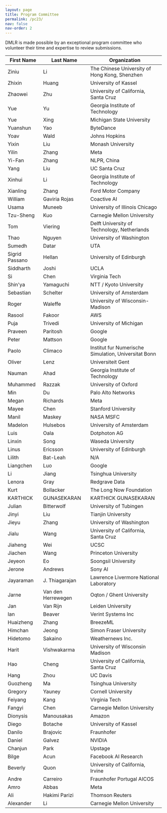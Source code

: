 ```yaml
---
layout: page
title: Program Committee
permalink: /pc23/
nav: false
nav-order: 2
---
```


DMLR is made possible by an exceptional program committee who volunteer their time and expertise to review submissions.

| First Name | Last Name | Organization |
| --- | --- | --- |
| Ziniu | Li | The Chinese University of Hong Kong, Shenzhen |
| Zhixin | Huang | University of Kassel |
| Zhaowei | Zhu | University of California, Santa Cruz |
| Yue | Yu | Georgia Institute of Technology |
| Yue | Xing | Michigan State University |
| Yuanshun | Yao | ByteDance |
| Yoav | Wald | Johns Hopkins |
| Yixin | Liu | Monash University |
| Yilin | Zhang | Meta |
| Yi-Fan | Zhang | NLPR, China |
| Yang | Liu | UC Santa Cruz |
| Xinhui | Li | Georgia Institute of Technology |
| Xianling | Zhang | Ford Motor Company |
| William | Gaviria Rojas | Coactive AI |
| Usama | Muneeb | University of Illinois Chicago |
| Tzu-Sheng | Kuo | Carnegie Mellon University |
| Tom | Viering | Delft University of Technology, Netherlands |
| Thao | Nguyen | University of Washington |
| Sumedh | Datar | UTA |
| Sigrid Passano | Hellan | University of Edinburgh |
| Siddharth | Joshi | UCLA |
| Si | Chen | Virginia Tech |
| Shin'ya | Yamaguchi | NTT / Kyoto University |
| Sebastian | Schelter | University of Amsterdam |
| Roger | Waleffe | University of Wisconsin-Madison |
| Rasool | Fakoor | AWS |
| Puja | Trivedi | University of Michigan |
| Praveen | Paritosh | Google |
| Peter | Mattson | Google |
| Paolo | Climaco | Institut fur Numerische Simulation, Universitat Bonn |
| Oliver | Lenz | Universiteit Gent |
| Nauman | Ahad | Georgia Institute of Technology |
| Muhammed | Razzak | University of Oxford |
| Min | Du | Palo Alto Networks |
| Megan | Richards | Meta |
| Mayee | Chen | Stanford University |
| Manil | Maskey | NASA MSFC |
| Madelon | Hulsebos | University of Amsterdam |
| Luis | Oala | Dotphoton AG |
| Linxin | Song | Waseda University |
| Linus | Ericsson | University of Edinburgh |
| Lilith | Bat-Leah | N/A |
| Liangchen | Luo | Google |
| Li | Jiang | Tsinghua University |
| Lenora | Gray | Redgrave Data |
| Kurt | Bollacker | The Long Now Foundation |
| KARTHICK | GUNASEKARAN | KARTHICK GUNASEKARAN |
| Julian | Bitterwolf | University of Tubingen |
| Jinyi | Liu | Tianjin University |
| Jieyu | Zhang | University of Washington |
| Jialu | Wang | University of California, Santa Cruz |
| Jiaheng | Wei | UCSC |
| Jiachen | Wang | Princeton University |
| Jeyeon | Eo | Soongsil University |
| Jerone | Andrews | Sony AI |
| Jayaraman | J. Thiagarajan | Lawrence Livermore National Laboratory |
| Jarne | Van den Herrewegen | Oqton / Ghent University |
| Jan | Van Rijn | Leiden University |
| Ian | Beaver | Verint Systems Inc |
| Huaizheng | Zhang | BreezeML |
| Himchan | Jeong | Simon Fraser University |
| Hidetomo | Sakaino | Weathernews Inc. |
| Harit | Vishwakarma | University of Wisconsin Madison |
| Hao | Cheng | University of California, Santa Cruz |
| Hang | Zhou | UC Davis |
| Guozheng | Ma | Tsinghua University |
| Gregory | Yauney | Cornell University |
| Feiyang | Kang | Virginia Tech |
| Fangyi | Chen | Carnegie Mellon University |
| Dionysis | Manousakas | Amazon |
| Diego | Botache | University of Kassel |
| Danilo | Brajovic | Fraunhofer |
| Daniel | Galvez | NVIDIA |
| Chanjun | Park | Upstage |
| Bilge | Acun | Facebook AI Research |
| Beverly | Quon | University of California, Irvine |
| Andre | Carreiro | Fraunhofer Portugal AICOS |
| Amro | Abbas | Meta |
| Ali | Hakimi Parizi | Thomson Reuters |
| Alexander | Li | Carnegie Mellon University |
